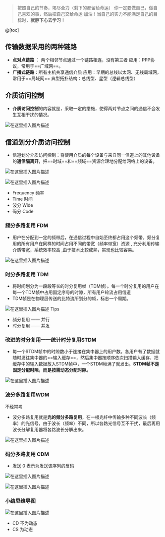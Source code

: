 ﻿> 按照自己的节奏，竭尽全力（剩下的都留给命运）
> 你一定要做自己，做自己喜欢的事，然后把自己交给命运 
> 加油！当自己的实力不能满足自己的目标时，**就静下心去学习！**

@[toc]
## 传输数据采用的两种链路
- **点对点链路** ： 两个相邻节点通过一个链路相连，没有第三者
应用：PPP协议，常用于==广域网==。
- **广播式链路**：所有主机共享通信介质
应用：早期的总线以太网、无线局域网，常用于==局域网==
典型拓扑结构：总线型、星型（逻辑总线型）

## 介质访问控制

- **介质访问控制**的内容就是，采取一定的措施，使得两对节点之间的通信不会发生互相干扰的情况。


![在这里插入图片描述](https://img-blog.csdnimg.cn/1ffe31e5aeca446fa710d5a2f10f429f.png?x-oss-process=image/watermark,type_ZmFuZ3poZW5naGVpdGk,shadow_10,text_aHR0cHM6Ly9ibG9nLmNzZG4ubmV0L1F1YW50dW1Zb3U=,size_16,color_FFFFFF,t_70)

## 信道划分介质访问控制
- 信道划分介质访问控制：将使用介质的每个设备与来自同一信道上的其他设备的**通信隔离开**，把==时域==和==频域==资源合理地分配给网络上的设备。

![在这里插入图片描述](https://img-blog.csdnimg.cn/84916dc13f544ff78ea618a549d87aa9.png?x-oss-process=image/watermark,type_ZmFuZ3poZW5naGVpdGk,shadow_10,text_aHR0cHM6Ly9ibG9nLmNzZG4ubmV0L1F1YW50dW1Zb3U=,size_16,color_FFFFFF,t_70)

![在这里插入图片描述](https://img-blog.csdnimg.cn/03a00af715564e9bbad85619430b59fc.png?x-oss-process=image/watermark,type_ZmFuZ3poZW5naGVpdGk,shadow_10,text_aHR0cHM6Ly9ibG9nLmNzZG4ubmV0L1F1YW50dW1Zb3U=,size_16,color_FFFFFF,t_70)
- Frequency 频率
- Time 时间
- 波分 Wide
- 码分 Code

### 频分多路复用 FDM
- 用户在分配到一定的频带后，在通信过程中自始至终都占用这个频带。频分复用的所有用户在同样的时间占用不同的带宽（频率带宽）资源 , 充分利用传输介质带宽，系统效率较高 ,由于技术比较成熟，实现也比较容易。

![在这里插入图片描述](https://img-blog.csdnimg.cn/766de8e838d94d89a6ae1bf45eb47fda.png?x-oss-process=image/watermark,type_ZmFuZ3poZW5naGVpdGk,shadow_10,text_aHR0cHM6Ly9ibG9nLmNzZG4ubmV0L1F1YW50dW1Zb3U=,size_16,color_FFFFFF,t_70)

### 时分多路复用  TDM
- 将时间划分为一段段等长的时分复用帧（TDM帧）。每一个时分复用的用户在每一个TDM帧中占用固定序号的时隙，所有用户轮流占用信道
- TDM帧是在物理层传送的比特流所划分的帧，标志一个周期。

![在这里插入图片描述](https://img-blog.csdnimg.cn/7c486325396b443baa047fa98e360bbc.png?x-oss-process=image/watermark,type_ZmFuZ3poZW5naGVpdGk,shadow_10,text_aHR0cHM6Ly9ibG9nLmNzZG4ubmV0L1F1YW50dW1Zb3U=,size_16,color_FFFFFF,t_70)
TIps
- 频分复用 —— 并行
- 时分复用 —— 并发

### 改进的时分复用一一统计时分复用STDM
- 每一个STDM帧中的时隙数小于连接在集中器上的用户数。各用户有了数据就随时发往集中器的==输入缓存==，然后集中器按顺序依次扫描输入缓存，把缓存中的输入数据放入STDM帧中，一个STDM帧满了就发出。**STDM帧不是固定分配时隙，而是按需动态分配时隙。**

![在这里插入图片描述](https://img-blog.csdnimg.cn/ee31a5df2dd64c23b70e8029d02ef9d9.png?x-oss-process=image/watermark,type_ZmFuZ3poZW5naGVpdGk,shadow_10,text_aHR0cHM6Ly9ibG9nLmNzZG4ubmV0L1F1YW50dW1Zb3U=,size_16,color_FFFFFF,t_70)
### 波分多路复用WDM
不经常考

- 波分多路复用就是**光的频分多路复用**，在一根光纤中传输多种不同波长（频率）的光信号，由于波长（频率）不同，所以各路光信号互不干扰，最后再用波长分解复用器将各路波长分解出来。

![在这里插入图片描述](https://img-blog.csdnimg.cn/547219457d6d4217bc82911d2cd6b4da.png?x-oss-process=image/watermark,type_ZmFuZ3poZW5naGVpdGk,shadow_10,text_aHR0cHM6Ly9ibG9nLmNzZG4ubmV0L1F1YW50dW1Zb3U=,size_16,color_FFFFFF,t_70)

### 码分多路复用 CDM

- 发送 0 表示为发送该序列的反码

![在这里插入图片描述](https://img-blog.csdnimg.cn/3a2dff4512b14c7ba29e8c480a897da4.png?x-oss-process=image/watermark,type_ZmFuZ3poZW5naGVpdGk,shadow_10,text_aHR0cHM6Ly9ibG9nLmNzZG4ubmV0L1F1YW50dW1Zb3U=,size_16,color_FFFFFF,t_70)

![在这里插入图片描述](https://img-blog.csdnimg.cn/5c5173df08464e91a32dd8ae4f57f35b.png?x-oss-process=image/watermark,type_ZmFuZ3poZW5naGVpdGk,shadow_10,text_aHR0cHM6Ly9ibG9nLmNzZG4ubmV0L1F1YW50dW1Zb3U=,size_16,color_FFFFFF,t_70)
### 小结思维导图
![在这里插入图片描述](https://img-blog.csdnimg.cn/15882caf03fb452cb042345998e3fbf7.png?x-oss-process=image/watermark,type_ZmFuZ3poZW5naGVpdGk,shadow_10,text_aHR0cHM6Ly9ibG9nLmNzZG4ubmV0L1F1YW50dW1Zb3U=,size_16,color_FFFFFF,t_70)
- CD 不为动态
- CS 为动态 
